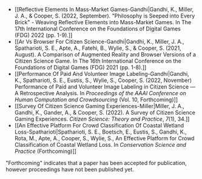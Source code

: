  - [[Reflective Elements In Mass-Market Games-Gandhi|Gandhi, K., Miller, J. A., & Cooper, S. (2022, September). "Philosophy is Seeped into Every Brick" - Weaving Reflective Elements into Mass-Market Games. In The 17th International Conference on the Foundations of Digital Games (FDG) 2022 (pp. 1-9).]]
 - [[Ar Vs Browser For Citizen Science-Gandhi|Gandhi, K., Miller, J. A., Spatharioti, S. E., Apte, A., Fatehi, B., Wylie, S., & Cooper, S. (2021, August). A Comparison of Augmented Reality and Browser Versions of a Citizen Science Game. In The 16th International Conference on the Foundations of Digital Games (FDG) 2021 (pp. 1-8).]]
 - [[Performance Of Paid And Volunteer Image Labeling-Gandhi|Gandhi, K., Spatharioti, S. E., Eustis, S., Wylie, S., Cooper, S. (2022, November) Performance of Paid and Volunteer Image Labeling in Citizen Science — A Retrospective Analysis. In *Proceedings of the AAAI Conference on Human Computation and Crowdsourcing* (Vol. 10, Forthcoming)]]
 - [[Survey Of Citizen Science Gaming Experiences-Miller|Miller, J. A., Gandhi, K., Gander, A., & Cooper, S. (2022). A Survey of Citizen Science Gaming Experiences. _Citizen Science: Theory and Practice_, _7_(1), 34.]]
 - [[An Effective Platform For Crowd Classification Of Coastal Wetland Loss-Spatharioti|Spatharioti, S. E., Boetsch, E., Eustis, S., Gandhi, K., Rota, M., Apte, A., Cooper, S., Wylie, S., An Effective Platform for Crowd Classification of Coastal Wetland Loss. In *Conservation Science and Practice* (Forthcoming)]]

"Forthcoming" indicates that a paper has been accepted for publication, however proceedings have not been published yet.
